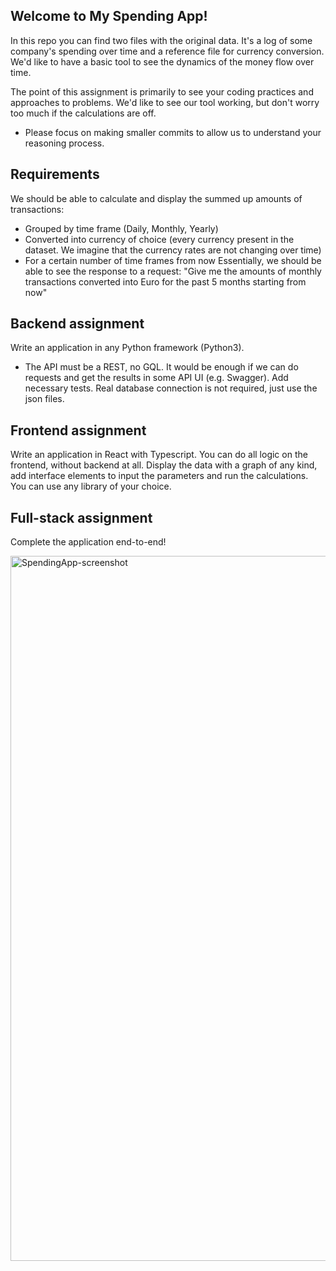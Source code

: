 

## Welcome to My Spending App!

In this repo you can find two files with the original data. It's a log of some company's spending over time and a reference file for currency conversion.
We'd like to have a basic tool to see the dynamics of the money flow over time.

The point of this assignment is primarily to see your coding practices and approaches to problems. We'd like to see our tool working, but don't worry too much if the calculations are off.
* Please focus on making smaller commits to allow us to understand your reasoning process.


## Requirements

We should be able to calculate and display the summed up amounts of transactions: 
* Grouped by time frame (Daily, Monthly, Yearly)
* Converted into currency of choice (every currency present in the dataset. We imagine that the currency rates are not changing over time)
* For a certain number of time frames from now
Essentially, we should be able to see the response to a request: "Give me the amounts of monthly transactions converted into Euro for the past 5 months starting from now"

## Backend assignment

Write an application in any Python framework (Python3).
* The API must be a REST, no GQL.
It would be enough if we can do requests and get the results in some API UI (e.g. Swagger).
Add necessary tests.
Real database connection is not required, just use the json files.

## Frontend assignment

Write an application in React with Typescript. You can do all logic on the frontend, without backend at all.
Display the data with a graph of any kind, add interface elements to input the parameters and run the calculations.
You can use any library of your choice.

## Full-stack assignment

Complete the application end-to-end!

<img width="1128" alt="SpendingApp-screenshot" src="https://github.com/peterValknut/poli-test/assets/38632117/23a09c61-7308-49d0-89bf-5bb77181427e">






